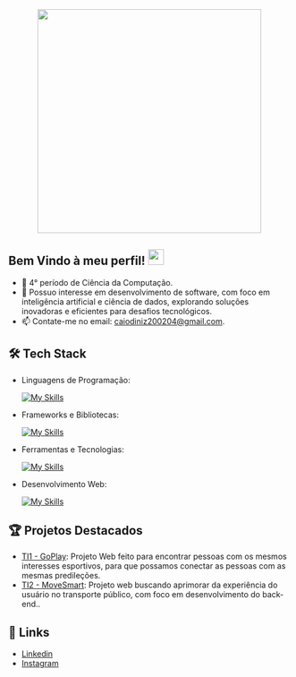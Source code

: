 
<div align="center">
<img src="https://github.com/Anmol-Baranwal/Cool-GIFs-For-GitHub/assets/74038190/403af6cc-32fd-4026-8fb5-ae523bf899c3" width="400">
</div>


 ## Bem Vindo à meu perfil! <img src="https://media.giphy.com/media/hvRJCLFzcasrR4ia7z/giphy.gif" width="28">


- 🥇 4° período de Ciência da Computação.
- 🌱 Possuo interesse em desenvolvimento de software, com foco em inteligência artificial e ciência de dados, explorando soluções inovadoras e eficientes para   desafios tecnológicos.
- 📫 Contate-me no email: caiodiniz200204@gmail.com.


##  🛠  Tech Stack


- Linguagens de Programação: 

    [![My Skills](https://skillicons.dev/icons?i=java,javascript,c,cpp,cs)](https://skillicons.dev)
  
- Frameworks e Bibliotecas: 

    [![My Skills](https://skillicons.dev/icons?i=spring,angular,bootstrap)](https://skillicons.dev)

- Ferramentas e Tecnologias: 

    [![My Skills](https://skillicons.dev/icons?i=git,github,vscode,discord,figma,azure)](https://skillicons.dev)
  
- Desenvolvimento Web:

    [![My Skills](https://skillicons.dev/icons?i=php,html,css)](https://skillicons.dev)

## 🏆 Projetos Destacados

- [TI1 - GoPlay](https://github.com/ICEI-PUC-Minas-PMGCC-TI/tiaw-pmg-cc-t-20222-01-procurar-pessoas-para-esportes): Projeto Web feito para encontrar pessoas com os mesmos interesses esportivos, para que possamos conectar as pessoas com as mesmas predileções.
- [TI2 - MoveSmart](https://github.com/ICEI-PUC-Minas-CC-TI/plmg-cc-ti2-2024-1-g02-movesmart): Projeto web buscando aprimorar da experiência do usuário no transporte público, com foco em desenvolvimento do back-end.. 
 ## 🔗 Links

- [Linkedin](https://www.linkedin.com/in/caiofdiniz/)
- [Instagram](https://www.instagram.com/caiofd13)

